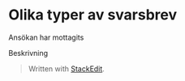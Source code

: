 # Olika typer av svarsbrev

Ansökan har mottagits

Beskrivning


> Written with [StackEdit](https://stackedit.io/).
<!--stackedit_data:
eyJoaXN0b3J5IjpbLTExNTczMTY1MjMsNzMwOTk4MTE2XX0=
-->